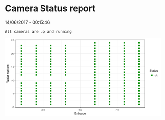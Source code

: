 Camera Status report
================
14/06/2017 - 00:15:46

    All cameras are up and running

![](camreport_files/figure-markdown_github/unnamed-chunk-2-1.png)
